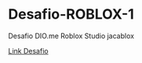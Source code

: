 # Desafio-ROBLOX-1
Desafio DIO.me Roblox Studio
jacablox

[Link Desafio](https://www.roblox.com/games/17867927512/Dark-Forest)
